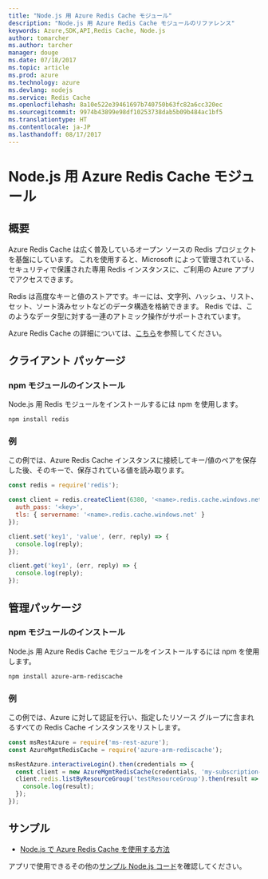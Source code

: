 ```yaml
---
title: "Node.js 用 Azure Redis Cache モジュール"
description: "Node.js 用 Azure Redis Cache モジュールのリファレンス"
keywords: Azure,SDK,API,Redis Cache, Node.js
author: tomarcher
ms.author: tarcher
manager: douge
ms.date: 07/18/2017
ms.topic: article
ms.prod: azure
ms.technology: azure
ms.devlang: nodejs
ms.service: Redis Cache
ms.openlocfilehash: 8a10e522e39461697b740750b63fc82a6cc320ec
ms.sourcegitcommit: 9974b43899e98df10253738dab5b09b484ac1bf5
ms.translationtype: HT
ms.contentlocale: ja-JP
ms.lasthandoff: 08/17/2017
---
```

# <a name="azure-redis-cache-modules-for-nodejs"></a>Node.js 用 Azure Redis Cache モジュール

## <a name="overview"></a>概要

Azure Redis Cache は広く普及しているオープン ソースの Redis プロジェクトを基盤にしています。 これを使用すると、Microsoft によって管理されている、セキュリティで保護された専用 Redis インスタンスに、ご利用の Azure アプリでアクセスできます。

Redis は高度なキーと値のストアです。キーには、文字列、ハッシュ、リスト、セット、ソート済みセットなどのデータ構造を格納できます。 Redis では、このようなデータ型に対する一連のアトミック操作がサポートされています。

Azure Redis Cache の詳細については、[こちら](https://docs.microsoft.com/azure/redis-cache/)を参照してください。

## <a name="client-package"></a>クライアント パッケージ

### <a name="install-the-npm-module"></a>npm モジュールのインストール

Node.js 用 Redis モジュールをインストールするには npm を使用します。

```bash
npm install redis
```

### <a name="example"></a>例

この例では、Azure Redis Cache インスタンスに接続してキー/値のペアを保存した後、そのキーで、保存されている値を読み取ります。

```javascript
const redis = require('redis');

const client = redis.createClient(6380, '<name>.redis.cache.windows.net', {
  auth_pass: '<key>',
  tls: { servername: '<name>.redis.cache.windows.net' }
});

client.set('key1', 'value', (err, reply) => {
  console.log(reply);
});

client.get('key1', (err, reply) => {
  console.log(reply);
});
```

## <a name="management-package"></a>管理パッケージ

### <a name="install-the-npm-module"></a>npm モジュールのインストール

Node.js 用 Azure Redis Cache モジュールをインストールするには npm を使用します。

```bash
npm install azure-arm-rediscache
```

### <a name="example"></a>例

この例では、Azure に対して認証を行い、指定したリソース グループに含まれるすべての Redis Cache インスタンスをリストします。

```javascript
const msRestAzure = require('ms-rest-azure');
const AzureMgmtRedisCache = require('azure-arm-rediscache');

msRestAzure.interactiveLogin().then(credentials => {
  const client = new AzureMgmtRedisCache(credentials, 'my-subscription-id');
  client.redis.listByResourceGroup('testResourceGroup').then(result => {
    console.log(result);
  });
});
```


## <a name="samples"></a>サンプル

* [Node.js で Azure Redis Cache を使用する方法](https://docs.microsoft.com/azure/redis-cache/cache-nodejs-get-started)

アプリで使用できるその他の[サンプル Node.js コード](https://azure.microsoft.com/resources/samples/?platform=nodejs)を確認してください。
